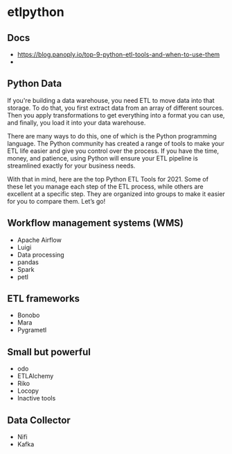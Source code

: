 # etlpython

## Docs
- https://blog.panoply.io/top-9-python-etl-tools-and-when-to-use-them
- 
## Python Data
If you're building a data warehouse, you need ETL to move data into that storage. To do that, you first extract data from an array of different sources. Then you apply transformations to get everything into a format you can use, and finally, you load it into your data warehouse. 

There are many ways to do this, one of which is the Python programming language. The Python community has created a range of tools to make your ETL life easier and give you control over the process. If you have the time, money, and patience, using Python will ensure your ETL pipeline is streamlined exactly for your business needs.  

With that in mind, here are the top Python ETL Tools for 2021. Some of these let you manage each step of the ETL process, while others are excellent at a specific step. They are organized into groups to make it easier for you to compare them. Let’s go!

## Workflow management systems (WMS)
- Apache Airflow
- Luigi
- Data processing
- pandas
- Spark
- petl

## ETL frameworks
- Bonobo
- Mara
- Pygrametl


## Small but powerful
- odo
- ETLAlchemy
- Riko
- Locopy
- Inactive tools

##  Data Collector
- Nifi
- Kafka
